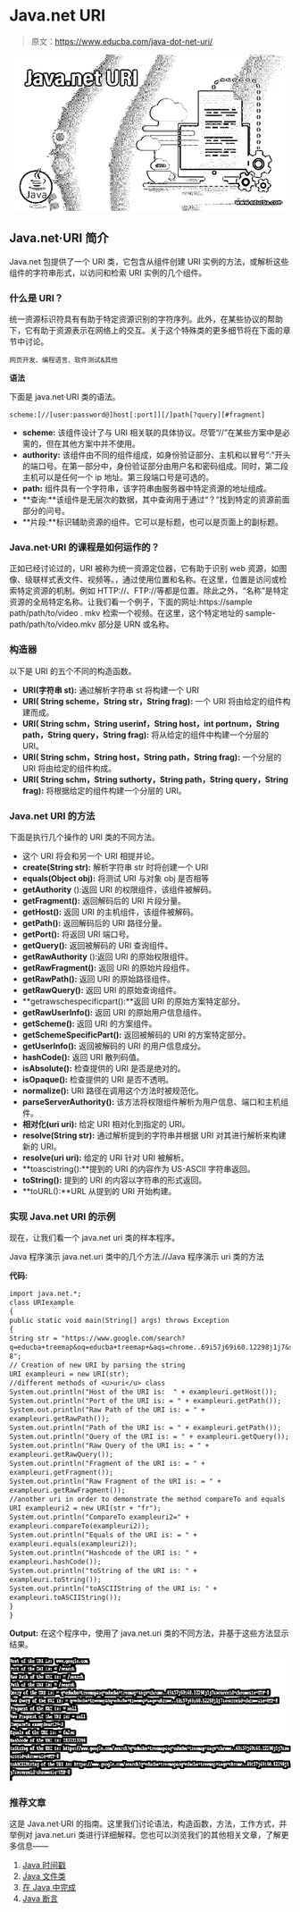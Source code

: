 # Java.net URI

> 原文：<https://www.educba.com/java-dot-net-uri/>

![Java.net URI](img/073f84e71e68e457781cc55bb1c4b7ec.png)



## Java.net·URI 简介

Java.net 包提供了一个 URI 类，它包含从组件创建 URI 实例的方法，或解析这些组件的字符串形式，以访问和检索 URI 实例的几个组件。

### 什么是 URI？

统一资源标识符具有有助于特定资源识别的字符序列。此外，在某些协议的帮助下，它有助于资源表示在网络上的交互。关于这个特殊类的更多细节将在下面的章节中讨论。

<small>网页开发、编程语言、软件测试&其他</small>

**语法**

下面是 java.net·URI 类的语法。

```
scheme:[//[user:password@]host[:port]][/]path[?query][#fragment]
```

*   **scheme:** 该组件设计了与 URI 相关联的具体协议。尽管“//”在某些方案中是必需的，但在其他方案中并不使用。
*   **authority:** 该组件由不同的组件组成，如身份验证部分、主机和以冒号“:”开头的端口号。在第一部分中，身份验证部分由用户名和密码组成。同时，第二段主机可以是任何一个 ip 地址。第三段端口号是可选的。
*   **path:** 组件具有一个字符串，该字符串由服务器中特定资源的地址组成。
*   **查询:**该组件是无层次的数据，其中查询用于通过“？”找到特定的资源前面部分的问号。
*   **片段:**标识辅助资源的组件。它可以是标题，也可以是页面上的副标题。

### Java.net·URI 的课程是如何运作的？

正如已经讨论过的，URI 被称为统一资源定位器，它有助于识别 web 资源，如图像、级联样式表文件、视频等。，通过使用位置和名称。在这里，位置是访问或检索特定资源的机制。例如 HTTP://、FTP://等都是位置。除此之外，“名称”是特定资源的全局特定名称。让我们看一个例子，下面的网址:https://sample path/path/to/video . mkv 检索一个视频。在这里，这个特定地址的 sample-path/path/to/video.mkv 部分是 URN 或名称。

### 构造器

以下是 URI 的五个不同的构造函数。

*   **URI(字符串 st):** 通过解析字符串 st 将构建一个 URI
*   **URI( String scheme，String str，String frag):** 一个 URI 将由给定的组件构建而成。
*   **URI( String schm，String userinf，String host，int portnum，String path，String query，String frag):** 将从给定的组件中构建一个分层的 URI。
*   **URI( String schm，String host，String path，String frag):** 一个分层的 URI 将由给定的组件构成。
*   **URI( String schm，String suthorty，String path，String query，String frag):** 将根据给定的组件构建一个分层的 URI。

### Java.net URI 的方法

下面是执行几个操作的 URI 类的不同方法。

*   这个 URI 将会和另一个 URI 相提并论。
*   **create(String str):** 解析字符串 str 时将创建一个 URI
*   **equals(Object obj):** 将测试 URI 与对象 obj 是否相等
*   **getAuthority** ():返回 URI 的权限组件，该组件被解码。
*   **getFragment():** 返回解码后的 URI 片段分量。
*   **getHost():** 返回 URI 的主机组件，该组件被解码。
*   **getPath():** 返回解码后的 URI 路径分量。
*   **getPort():** 将返回 URI 端口号。
*   **getQuery():** 返回被解码的 URI 查询组件。
*   **getRawAuthority** ():返回 URI 的原始权限组件。
*   **getRawFragment():** 返回 URI 的原始片段组件。
*   **getRawPath():** 返回 URI 的原始路径组件。
*   **getRawQuery():** 返回 URI 的原始查询组件。
*   **getrawschespecificpart():**返回 URI 的原始方案特定部分。
*   **getRawUserInfo():** 返回 URI 的原始用户信息组件。
*   **getScheme():** 返回 URI 的方案组件。
*   **getSchemeSpecificPart():** 返回被解码的 URI 的方案特定部分。
*   **getUserInfo():** 返回被解码的 URI 的用户信息成分。
*   **hashCode():** 返回 URI 散列码值。
*   **isAbsolute():** 检查提供的 URI 是否是绝对的。
*   **isOpaque():** 检查提供的 URI 是否不透明。
*   **normalize():** URI 路径在调用这个方法时被规范化。
*   **parseServerAuthority():** 该方法将权限组件解析为用户信息、端口和主机组件。
*   **相对化(uri uri):** 给定 URI 相对化到指定的 URI。
*   **resolve(String str):** 通过解析提到的字符串并根据 URI 对其进行解析来构建新的 URI。
*   **resolve(uri uri):** 给定的 URI 针对 URI 被解析。
*   **toascistring():**提到的 URI 的内容作为 US-ASCII 字符串返回。
*   **toString():** 提到的 URI 的内容以字符串的形式返回。
*   **toURL():**URL 从提到的 URI 开始构建。

### 实现 Java.net URI 的示例

现在，让我们看一个 java.net uri 类的样本程序。

Java 程序演示 java.net.uri 类中的几个方法.//Java 程序演示 uri 类的方法

**代码:**

```
import java.net.*;
class URIexample
{
public static void main(String[] args) throws Exception
{
String str = "https://www.google.com/search?q=educba+treemap&oq=educba+treemap+&aqs=chrome..69i57j69i60.12298j1j7&sourceid=chrome&ie=UTF-8";
// Creation of new URI by parsing the string
URI exampleuri = new URI(str);
//different methods of <u>uri</u> class
System.out.println("Host of the URI is:  " + exampleuri.getHost());
System.out.println("Port of the URI is: = " + exampleuri.getPath());
System.out.println("Raw Path of the URI is: = " + exampleuri.getRawPath());
System.out.println("Path of the URI is: = " + exampleuri.getPath());
System.out.println("Query of the URI is: = " + exampleuri.getQuery());
System.out.println("Raw Query of the URI is: = " + exampleuri.getRawQuery());
System.out.println("Fragment of the URI is: = " + exampleuri.getFragment());
System.out.println("Raw Fragment of the URI is: = " + exampleuri.getRawFragment());
//another uri in order to demonstrate the method compareTo and equals
URI exampleuri2 = new URI(str + "fr");
System.out.println("CompareTo exampleuri2=" + exampleuri.compareTo(exampleuri2));
System.out.println("Equals of the URI is: = " + exampleuri.equals(exampleuri2));
System.out.println("Hashcode of the URI is: " + exampleuri.hashCode());
System.out.println("toString of the URI is: " + exampleuri.toString());
System.out.println("toASCIIString of the URI is: " + exampleuri.toASCIIString());
}
}
```

**Output:** 在这个程序中，使用了 java.net.uri 类的不同方法，并基于这些方法显示结果。

![Java.net URI - 1](img/85b5a8fc6f17b9870c0c7b9052907e16.png)



### 推荐文章

这是 Java.net·URI 的指南。这里我们讨论语法，构造函数，方法，工作方式，并举例对 java.net.uri 类进行详细解释。您也可以浏览我们的其他相关文章，了解更多信息——

1.  [Java 时间戳](https://www.educba.com/java-timestamp/)
2.  [Java 文件类](https://www.educba.com/java-file-class/)
3.  [在 Java 中完成](https://www.educba.com/finalize-in-java/)
4.  [Java 断言](https://www.educba.com/java-assertion/)





